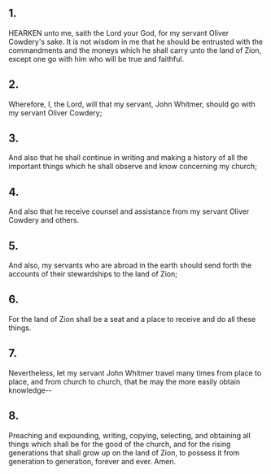 ## 1.
HEARKEN unto me, saith the Lord your God, for my servant Oliver Cowdery's sake. It is not wisdom in me that he should be entrusted with the commandments and the moneys which he shall carry unto the land of Zion, except one go with him who will be true and faithful.
## 2.
Wherefore, I, the Lord, will that my servant, John Whitmer, should go with my servant Oliver Cowdery;
## 3.
And also that he shall continue in writing and making a history of all the important things which he shall observe and know concerning my church;
## 4.
And also that he receive counsel and assistance from my servant Oliver Cowdery and others.
## 5.
And also, my servants who are abroad in the earth should send forth the accounts of their stewardships to the land of Zion;
## 6.
For the land of Zion shall be a seat and a place to receive and do all these things.
## 7.
Nevertheless, let my servant John Whitmer travel many times from place to place, and from church to church, that he may the more easily obtain knowledge--
## 8.
Preaching and expounding, writing, copying, selecting, and obtaining all things which shall be for the good of the church, and for the rising generations that shall grow up on the land of Zion, to possess it from generation to generation, forever and ever. Amen.
